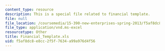 ```yaml
---
content_type: resource
description: This is a special file related to financial template.
file: null
file_location: /coursemedia/15-390-new-enterprises-spring-2013/f5af8dc8e8cc2f5f7634a99a976d4f56_Financial_Template.xls
file_type: application/vnd.ms-excel
resourcetype: Other
title: Financial_Template.xls
uid: f5af8dc8-e8cc-2f5f-7634-a99a976d4f56
---
```


